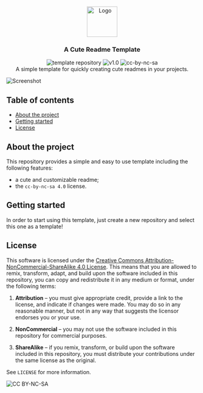 <!-- PROJECT LOGO -->

<br/>
<p align="center">
	<a href="https://github.com/davidedellagiustina-templates/cute-readme">
		<img src="imgs/default-logo.png" alt="Logo" height=80">
	</a>
	<h3 align="center">A Cute Readme Template</h3>
	<p align="center">
		<img src="https://img.shields.io/static/v1?label=&message=template%20repository&color=orange" alt="template repository">
		<img src="https://img.shields.io/static/v1?label=version&message=1.0&color=blue" alt="v1.0">
		<img src="https://img.shields.io/static/v1?label=license&message=cc-by-nc-sa&color=green" alt="cc-by-nc-sa">
		<br/>
		A simple template for quickly creating cute readmes in your projects.
		<br/>
		<!-- <a href="https://github.com/davidedellagiustina-templates/cute-readme/wiki"><strong>Explore the documentation</strong></a> -->
	</p>
</p>

![Screenshot](imgs/default-screenshot.png)

<!-- TABLE OF CONTENTS -->

## Table of contents <!-- omit in toc -->

- [About the project](#about-the-project)
- [Getting started](#getting-started)
- [License](#license)

<!-- ABOUT THE PROJECT -->

## About the project

This repository provides a simple and easy to use template including the following features:
- a cute and customizable readme;
- the `cc-by-nc-sa 4.0` license.

<!-- GETTING STARTED -->

## Getting started

In order to start using this template, just create a new repository and select this one as a template!

<!-- ### Prerequisites -->

<!-- ### Installation -->

<!-- ## Usage -->

## License

This software is licensed under the [Creative Commons Attribution-NonCommercial-ShareAlike 4.0 License](https://creativecommons.org/licenses/by-nc-sa/4.0/). This means that you are allowed to remix, transform, adapt, and build upon the software included in this repository, you can copy and redistribute it in any medium or format, under the following terms:

1. **Attribution** &ndash; you must give appropriate credit, provide a link to the license, and indicate if changes were made. You may do so in any reasonable manner, but not in any way that suggests the licensor endorses you or your use.

2. **NonCommercial** &ndash; you may not use the software included in this repository for commercial purposes.

3. **ShareAlike** &ndash; if you remix, transform, or build upon the software included in this repository, you must distribute your contributions under the same license as the original.

See `LICENSE` for more information.

![CC BY-NC-SA](https://i.creativecommons.org/l/by-nc-sa/4.0/88x31.png)
